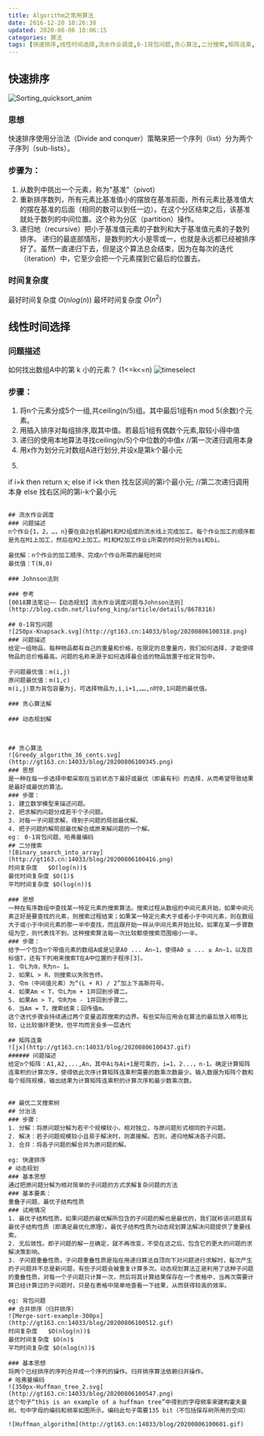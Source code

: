 ```yaml
---
title: Algorithm之常用算法
date: 2016-12-20 10:26:38
updated: 2020-08-06 10:06:15
categories: 算法
tags: [快速排序,线性时间选择,流水作业调度,0-1背包问题,贪心算法,二分搜索,矩阵连乘,最优二叉搜索树,分治法,动态规划,合并排序,哈弗曼编码]
---
```

## 快速排序
![Sorting_quicksort_anim](http://gt163.cn:14033/blog/20200806100220.gif)
### 思想
快速排序使用分治法（Divide and conquer）策略来把一个序列（list）分为两个子序列（sub-lists）。
### 步骤为：
1. 从数列中挑出一个元素，称为"基准"（pivot）
2. 重新排序数列，所有元素比基准值小的摆放在基准前面，所有元素比基准值大的摆在基准的后面（相同的数可以到任一边）。在这个分区结束之后，该基准就处于数列的中间位置。这个称为分区（partition）操作。
3. 递归地（recursive）把小于基准值元素的子数列和大于基准值元素的子数列排序。
  递归的最底部情形，是数列的大小是零或一，也就是永远都已经被排序好了。虽然一直递归下去，但是这个算法总会结束，因为在每次的迭代（iteration）中，它至少会把一个元素摆到它最后的位置去。
### 时间复杂度
最好时间复杂度 $O(nlog(n))$
最坏时间复杂度 $O(n^2)$

## 线性时间选择
### 问题描述
如何找出数组A中的第 k 小的元素？ (1<=k<=n)
![timeselect](http://gt163.cn:14033/blog/20200806100253.jpg)

### 步骤：
1. 将n个元素分成5个一组,共ceiling(n/5)组。其中最后1组有n mod 5(余数)个元素。
2. 用插入排序对每组排序,取其中值。若最后1组有偶数个元素,取较小得中值
3. 递归的使用本地算法寻找ceiling(n/5)个中位数的中值x   //第一次递归调用本身
4. 用x作为划分元对数组A进行划分,并设x是第k个最小元
5. ```java 
  if i=k then return x;
  else if i<k then 找左区间的第i个最小元; //第二次递归调用本身
  else 找右区间的第i-k个最小元
  ```

## 流水作业调度
### 问题描述
 n个作业{1，2，…，n}要在由2台机器M1和M2组成的流水线上完成加工。每个作业加工的顺序都是先在M1上加工，然后在M2上加工。M1和M2加工作业i所需的时间分别为ai和bi。

最优解：n个作业的加工顺序、完成n个作业所需的最短时间
最优值：T(N,0)

### Johnson法则

### 参考
[0018算法笔记——【动态规划】流水作业调度问题与Johnson法则](http://blog.csdn.net/liufeng_king/article/details/8678316)

## 0-1背包问题
![250px-Knapsack.svg](http://gt163.cn:14033/blog/20200806100318.png)
### 问题描述
给定一组物品，每种物品都有自己的重量和价格，在限定的总重量内，我们如何选择，才能使得物品的总价格最高。问题的名称来源于如何选择最合适的物品放置于给定背包中。

子问题最优值：m(i,j)
原问题最优值：m(1,c)
m(i,j)意为背包容量为j，可选择物品为,i,i+1,……,n时0,1问题的最优值。

### 贪心算法解

### 动态规划解



## 贪心算法
![Greedy_algorithm_36_cents.svg](http://gt163.cn:14033/blog/20200806100345.png)
### 思想
是一种在每一步选择中都采取在当前状态下最好或最优（即最有利）的选择，从而希望导致结果是最好或最优的算法。
### 步骤：
1. 建立数学模型来描述问题。
2. 把求解的问题分成若干个子问题。
3. 对每一子问题求解，得到子问题的局部最优解。
4. 把子问题的解局部最优解合成原来解问题的一个解。
  eg： 0-1背包问题、哈弗曼编码
## 二分搜索
![Binary_search_into_array](http://gt163.cn:14033/blog/20200806100416.png)
时间复杂度	$O(log(n))$
最优时间复杂度	$O(1)$
平均时间复杂度	$O(log(n))$

### 思想
一种在有序数组中查找某一特定元素的搜索算法。搜索过程从数组的中间元素开始，如果中间元素正好是要查找的元素，则搜索过程结束；如果某一特定元素大于或者小于中间元素，则在数组大于或小于中间元素的那一半中查找，而且跟开始一样从中间元素开始比较。如果在某一步骤数组为空，则代表找不到。这种搜索算法每一次比较都使搜索范围缩小一半。
### 步骤：
给予一个包含n个带值元素的数组A或是记录A0 ... An−1，使得A0 ≤ ... ≤ An−1，以及目标值T，还有下列用来搜索T在A中位置的子程序[3]。
1. 令L为0，R为n− 1。
2. 如果L > R，则搜索以失败告终。
3. 令m（中间值元素）为“(L + R) / 2”加上下高斯符号。
4. 如果Am < T，令L为m + 1并回到步骤二。
5. 如果Am > T，令R为m - 1并回到步骤二。
6. 当Am = T，搜索结束；回传值m。
  这个迭代步骤会持续通过两个变量追踪搜索的边界。有些实际应用会在算法的最后放入相等比较，让比较循环更快，但平均而言会多一层迭代

## 矩阵连乘
![jx](http://gt163.cn:14033/blog/20200806100437.gif)
###### 问题描述
给定n个矩阵：A1,A2,...,An，其中Ai与Ai+1是可乘的，i=1，2...，n-1。确定计算矩阵连乘积的计算次序，使得依此次序计算矩阵连乘积需要的数乘次数最少。输入数据为矩阵个数和每个矩阵规模，输出结果为计算矩阵连乘积的计算次序和最少数乘次数。


## 最优二叉搜索树
## 分治法
### 步骤：
1. 分解：将原问题分解为若干个规模较小，相对独立，与原问题形式相同的子问题。
2. 解决：若子问题规模较小且易于解决时，则直接解。否则，递归地解决各子问题。
3. 合并：将各子问题的解合并为原问题的解。

eg: 快速排序
# 动态规划
### 基本思想
通过把原问题分解为相对简单的子问题的方式求解复杂问题的方法
### 基本要素：
重叠子问题、最优子结构性质
### 试用情况
1. 最优子结构性质。如果问题的最优解所包含的子问题的解也是最优的，我们就称该问题具有最优子结构性质（即满足最优化原理）。最优子结构性质为动态规划算法解决问题提供了重要线索。
2. 无后效性。即子问题的解一旦确定，就不再改变，不受在这之后、包含它的更大的问题的求解决策影响。
3. 子问题重叠性质。子问题重叠性质是指在用递归算法自顶向下对问题进行求解时，每次产生的子问题并不总是新问题，有些子问题会被重复计算多次。动态规划算法正是利用了这种子问题的重叠性质，对每一个子问题只计算一次，然后将其计算结果保存在一个表格中，当再次需要计算已经计算过的子问题时，只是在表格中简单地查看一下结果，从而获得较高的效率。

eg: 背包问题
## 合并排序（归并排序）
![Merge-sort-example-300px](http://gt163.cn:14033/blog/20200806100512.gif)
时间复杂度	$O(nlog(n))$
最优时间复杂度	$O(n)$
平均时间复杂度	$O(nlog(n))$

### 基本思想
将两个已经排序的序列合并成一个序列的操作。归并排序算法依赖归并操作。
# 哈弗曼编码
![350px-Huffman_tree_2.svg](http://gt163.cn:14033/blog/20200806100547.png)
这个句子“this is an example of a huffman tree”中得到的字母频率来建构霍夫曼树。句中字母的编码和频率如图所示。编码此句子需要135 bit（不包括保存树所用的空间）

![Huffman_algorithm](http://gt163.cn:14033/blog/20200806100601.gif)
